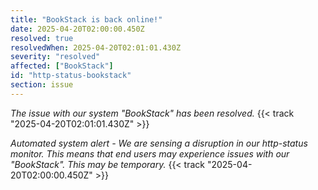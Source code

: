 ```yaml
---
title: "BookStack is back online!"
date: 2025-04-20T02:00:00.450Z
resolved: true
resolvedWhen: 2025-04-20T02:01:01.430Z
severity: "resolved"
affected: ["BookStack"]
id: "http-status-bookstack"
section: issue
---
```


*The issue with our system "BookStack" has been resolved.* {{< track "2025-04-20T02:01:01.430Z" >}}

**Automated system alert* - We are sensing a disruption in our http-status monitor. This means that end users may experience issues with our "BookStack". This may be temporary.* {{< track "2025-04-20T02:00:00.450Z" >}}

